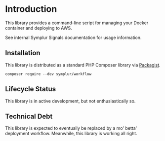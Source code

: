 # Introduction

This library provides a command-line script for managing your Docker container and deploying to AWS.

See internal Symplur Signals documentation for usage information.

## Installation

This library is distributed as a standard PHP Composer library via [Packagist](https://packagist.org/packages/symplur/workflow).

```
composer require --dev symplur/workflow
```

## Lifecycle Status

This library is in active development, but not enthusiastically so.

## Technical Debt

This library is expected to eventually be replaced by a mo' betta' deployment workflow. Meanwhile, this library is working all right. 